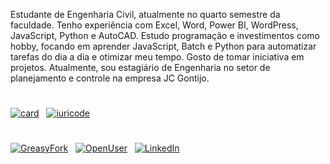 Estudante de Engenharia Civil, atualmente no quarto semestre da faculdade. Tenho experiência com Excel, Word, Power BI, WordPress, JavaScript, Python e AutoCAD. Estudo programação e investimentos como hobby, focando em aprender JavaScript, Batch e Python para automatizar tarefas do dia a dia e otimizar meu tempo. Gosto de tomar iniciativa em projetos.
Atualmente, sou estagiário de Engenharia no setor de planejamento e controle na empresa JC Gontijo.
#
[![card](https://github-readme-stats.vercel.app/api?username=COWANBAS&theme=dark&disable_animations=TRUE&locale=PT-BR)](https://github.com/COWANBAS) 
&nbsp;
[![iuricode](https://github-readme-stats.vercel.app/api/top-langs/?username=COWANBAS&hide=html&layout=compact&theme=dark&disable_animations=TRUE&locale=PT-BR&card_width=450)](https://github.com/COWANBAS)
#
[![GreasyFork](https://img.shields.io/badge/GreasyFork-151515?labelColor=7D7D7D)](https://greasyfork.org/en/users/1343842-cowanbas)
&nbsp;
[![OpenUser](https://img.shields.io/badge/OpenUser-151515?labelColor=7D7D7D)](https://openuserjs.org/users/Cowanbas)
&nbsp;
[![LinkedIn](https://img.shields.io/badge/LinkedIn-151515?labelColor=7D7D7D)](https://linkedin.com/in/kauan-fonseca-ruiz-de-carvalho)
&nbsp;
